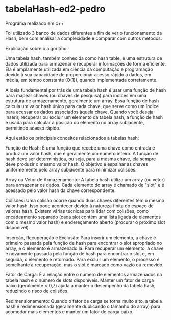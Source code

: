 # tabelaHash-ed2-pedro

Programa realizado em c++

Foi utilizado 3 banco de dados diferentes a fim de ver o funcionamento da Hash, bem com analisar a complexidade e comparar com outros métodos.

Explicação sobre o algoritmo:

Uma tabela hash, também conhecida como hash table, é uma estrutura de dados utilizada para armazenar e recuperar informações de forma eficiente. Ela é amplamente utilizada em ciência da computação e programação devido à sua capacidade de proporcionar acesso rápido a dados, em média, em tempo constante (O(1)), quando implementada corretamente.

A ideia fundamental por trás de uma tabela hash é usar uma função de hash para mapear chaves (ou chaves de pesquisa) para índices em uma estrutura de armazenamento, geralmente um array. Essa função de hash calcula um valor hash único para cada chave, que serve como um índice para acessar os dados associados àquela chave. Quando você deseja inserir, recuperar ou excluir um elemento da tabela hash, a função de hash é usada para calcular a posição do elemento no array subjacente, permitindo acesso rápido.

Aqui estão os principais conceitos relacionados a tabelas hash:

Função de Hash: É uma função que recebe uma chave como entrada e produz um valor hash, que é geralmente um número inteiro. A função de hash deve ser determinística, ou seja, para a mesma chave, ela sempre deve produzir o mesmo valor hash. O objetivo é espalhar as chaves uniformemente pelo array subjacente para minimizar colisões.

Array ou Vetor de Armazenamento: A tabela hash utiliza um array (ou vetor) para armazenar os dados. Cada elemento do array é chamado de "slot" e é acessado pelo valor hash da chave correspondente.

Colisões: Uma colisão ocorre quando duas chaves diferentes têm o mesmo valor hash. Isso pode acontecer devido à natureza finita do espaço de valores hash. Existem várias técnicas para lidar com colisões, como encadeamento separado (cada slot contém uma lista ligada de elementos com o mesmo valor hash) e endereçamento aberto (procurar o próximo slot disponível).

Inserção, Recuperação e Exclusão: Para inserir um elemento, a chave é primeiro passada pela função de hash para encontrar o slot apropriado no array, e o elemento é armazenado lá. Para recuperar um elemento, a chave é novamente passada pela função de hash para encontrar o slot e, em seguida, o elemento é retornado. Para excluir um elemento, o processo é semelhante à recuperação, mas o slot é marcado como vazio ou removido.

Fator de Carga: É a relação entre o número de elementos armazenados na tabela hash e o número de slots disponíveis. Manter um fator de carga baixo (geralmente < 0,7) ajuda a manter o desempenho da tabela hash, reduzindo o risco de colisões.

Redimensionamento: Quando o fator de carga se torna muito alto, a tabela hash é redimensionada (geralmente duplicando o tamanho do array) para acomodar mais elementos e manter um fator de carga baixo.
